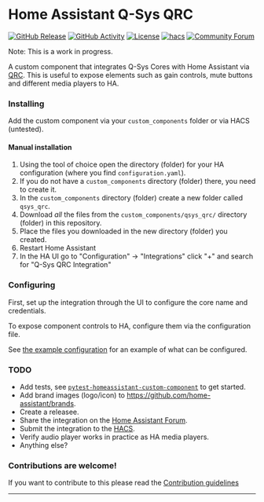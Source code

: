 # Home Assistant Q-Sys QRC

[![GitHub Release][releases-shield]][releases]
[![GitHub Activity][commits-shield]][commits]
[![License][license-shield]](LICENSE.md)
[![hacs][hacsbadge]][hacs]
[![Community Forum][forum-shield]][forum]

Note: This is a work in progress.

A custom component that integrates Q-Sys Cores with Home Assistant via [QRC](https://q-syshelp.qsc.com/Index.htm#External_Control_APIs/QRC/QRC_Overview.htm). This is useful to expose elements such as gain controls, mute buttons and different media players to HA.

### Installing

Add the custom component via your `custom_components` folder or via HACS (untested).

#### Manual installation

1. Using the tool of choice open the directory (folder) for your HA configuration (where you find `configuration.yaml`).
1. If you do not have a `custom_components` directory (folder) there, you need to create it.
1. In the `custom_components` directory (folder) create a new folder called `qsys_qrc`.
1. Download _all_ the files from the `custom_components/qsys_qrc/` directory (folder) in this repository.
1. Place the files you downloaded in the new directory (folder) you created.
1. Restart Home Assistant
1. In the HA UI go to "Configuration" -> "Integrations" click "+" and search for "Q-Sys QRC Integration"

### Configuring

First, set up the integration through the UI to configure the core name and credentials.

To expose component controls to HA, configure them via the configuration file.

See [the example configuration](examples/configuration.yaml) for an example of what can be configured.

### TODO

- Add tests, see [`pytest-homeassistant-custom-component`](https://github.com/MatthewFlamm/pytest-homeassistant-custom-component) to get started.
- Add brand images (logo/icon) to https://github.com/home-assistant/brands.
- Create a releasee.
- Share the integration on the [Home Assistant Forum](https://community.home-assistant.io/).
- Submit the integration to the [HACS](https://hacs.xyz/docs/publish/start).
- Verify audio player works in practice as HA media players.
- Anything else?

### Contributions are welcome!

If you want to contribute to this please read the [Contribution guidelines](CONTRIBUTING.md)

***

[commits-shield]: https://img.shields.io/github/commit-activity/y/nkvoll/home-assistant-qsys-qrc.svg?style=for-the-badge
[commits]: https://github.com/nkvoll/home-assistant-qsys-qrc/commits/main
[hacs]: https://github.com/hacs/integration
[hacsbadge]: https://img.shields.io/badge/HACS-Custom-orange.svg?style=for-the-badge
[forum-shield]: https://img.shields.io/badge/community-forum-brightgreen.svg?style=for-the-badge
[forum]: https://community.home-assistant.io/
[license-shield]: https://img.shields.io/github/license/nkvoll/home-assistant-qsys-qrc.svg?style=for-the-badge&bust=123
[releases-shield]: https://img.shields.io/github/release/nkvoll/home-assistant-qsys-qrc.svg?style=for-the-badge
[releases]: https://github.com/nkvoll/home-assistant-qsys-qrc/releases